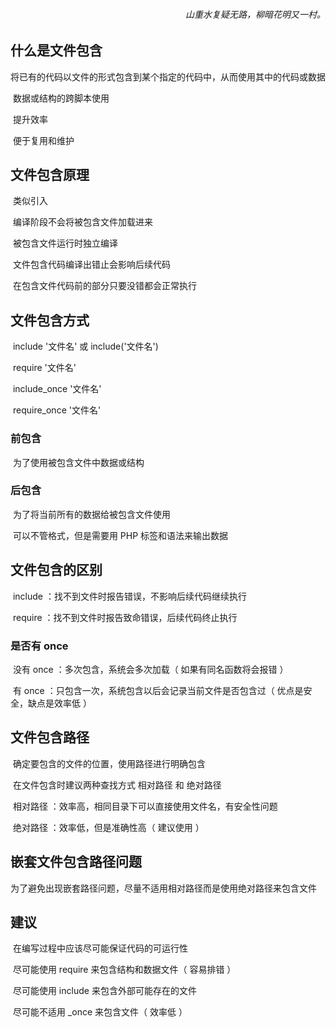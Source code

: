 <h6 align="right">山重水复疑无路，柳暗花明又一村。</h6>



## 什么是文件包含

​	将已有的代码以文件的形式包含到某个指定的代码中，从而使用其中的代码或数据

​	数据或结构的跨脚本使用

​	提升效率

​	便于复用和维护

## 文件包含原理

​	类似引入

​	编译阶段不会将被包含文件加载进来

​	被包含文件运行时独立编译

​	文件包含代码编译出错止会影响后续代码

​	在包含文件代码前的部分只要没错都会正常执行

## 文件包含方式

​	include '文件名'  或  include('文件名')

​	require '文件名'

​	include_once '文件名'

​	require_once '文件名'

### 前包含

​	为了使用被包含文件中数据或结构

### 后包含

​	为了将当前所有的数据给被包含文件使用

​	可以不管格式，但是需要用 PHP 标签和语法来输出数据

## 文件包含的区别

​	include ：找不到文件时报告错误，不影响后续代码继续执行

​	require ：找不到文件时报告致命错误，后续代码终止执行

### 是否有 once

​	没有 once ：多次包含，系统会多次加载（ 如果有同名函数将会报错 ）

​	有 once ：只包含一次，系统包含以后会记录当前文件是否包含过（ 优点是安全，缺点是效率低 ）

## 文件包含路径

​	确定要包含的文件的位置，使用路径进行明确包含

​	在文件包含时建议两种查找方式 相对路径 和 绝对路径

​	相对路径 ：效率高，相同目录下可以直接使用文件名，有安全性问题

​	绝对路径 ：效率低，但是准确性高（ 建议使用 ）

## 嵌套文件包含路径问题

​	为了避免出现嵌套路径问题，尽量不适用相对路径而是使用绝对路径来包含文件

## 建议

​	在编写过程中应该尽可能保证代码的可运行性

​	尽可能使用 require 来包含结构和数据文件（ 容易排错 ）

​	尽可能使用 include 来包含外部可能存在的文件

​	尽可能不适用 _once 来包含文件（ 效率低 ）


